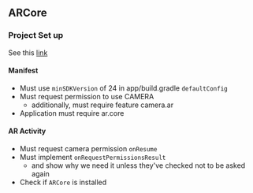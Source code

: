 ## ARCore ##
### Project Set up ###
See this [link][enable arcore]

#### Manifest ####
- Must use `minSDKVersion` of 24 in app/build.gradle `defaultConfig`
- Must request permission to use CAMERA
  - additionally, must require feature camera.ar
- Application must require ar.core

#### AR Activity ####
- Must request camera permission `onResume`
- Must implement `onRequestPermissionsResult`
  - and show why we need it unless they've checked not to be asked again
- Check if `ARCore` is installed
 
[enable arcore]: https://developers.google.com/ar/develop/java/enable-arcore
